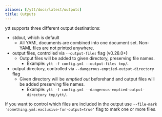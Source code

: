 ```yaml
---
aliases: [/ytt/docs/latest/outputs]
title: Outputs
---
```


ytt supports three different output destinations:

- stdout, which is default
  - All YAML documents are combined into one document set. Non-YAML files are not printed anywhere.
- output files, controlled via `--output-files` flag (v0.28.0+)
  - Output files will be added to given directory, preserving file names.
    - Example: `ytt -f config.yml --output-files tmp/`.
- output directory, controlled via `--dangerous-emptied-output-directory` flag
  - Given directory will be _emptied out_ beforehand and output files will be added preserving file names.
    - Example: `ytt -f config.yml --dangerous-emptied-output-directory tmp/ytt/`.

If you want to control which files are included in the output use `--file-mark 'something.yml:exclusive-for-output=true'` flag to mark one or more files.
